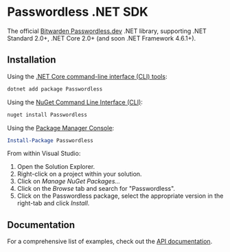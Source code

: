 # Passwordless .NET SDK

The official [Bitwarden Passwordless.dev](https://passwordless.dev/) .NET library, supporting .NET Standard 2.0+, .NET Core 2.0+ (and soon .NET Framework 4.6.1+).

## Installation

Using the [.NET Core command-line interface (CLI) tools][dotnet-core-cli-tools]:

```sh
dotnet add package Passwordless
```

Using the [NuGet Command Line Interface (CLI)][nuget-cli]:

```sh
nuget install Passwordless
```

Using the [Package Manager Console][package-manager-console]:

```powershell
Install-Package Passwordless
```

From within Visual Studio:

1. Open the Solution Explorer.
2. Right-click on a project within your solution.
3. Click on *Manage NuGet Packages...*
4. Click on the *Browse* tab and search for "Passwordless".
5. Click on the Passwordless package, select the appropriate version in the
   right-tab and click *Install*.

## Documentation

For a comprehensive list of examples, check out the [API
documentation][api-docs]. 



[api-docs]:https://docs.passwordless.dev/guide/get-started.html
[dotnet-core-cli-tools]: https://docs.microsoft.com/en-us/dotnet/core/tools/
[nuget-cli]: https://docs.microsoft.com/en-us/nuget/tools/nuget-exe-cli-reference
[package-manager-console]: https://docs.microsoft.com/en-us/nuget/tools/package-manager-console
